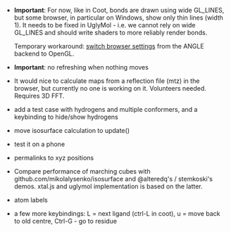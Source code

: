 
- **Important**:
  For now, like in Coot, bonds are drawn using wide GL_LINES,
  but some browser, in particular on Windows, show only thin lines (width 1).
  It needs to be fixed in UglyMol - i.e. we cannot rely on wide GL_LINES
  and should write shaders to more reliably render bonds.

  Temporary workaround: [switch browser settings](https://github.com/mrdoob/three.js/wiki/How-to-use-OpenGL-or-ANGLE-rendering-on-Windows)
  from the ANGLE backend to OpenGL.

- **Important**: no refreshing when nothing moves

- It would nice to calculate maps from a reflection file (mtz)
  in the browser, but currently no one is working on it. Volunteers needed.
  Requires 3D FFT.

- add a test case with hydrogens and multiple conformers,
  and a keybinding to hide/show hydrogens

- move isosurface calculation to update()

- test it on a phone

- permalinks to xyz positions

- Compare performance of marching cubes with
  github.com/mikolalysenko/isosurface and @alteredq's / stemkoski's demos.
  xtal.js and uglymol implementation is based on the latter.

- atom labels

- a few more keybindings:
  L = next ligand (ctrl-L in coot),
  u = move back to old centre,
  Ctrl-G - go to residue

